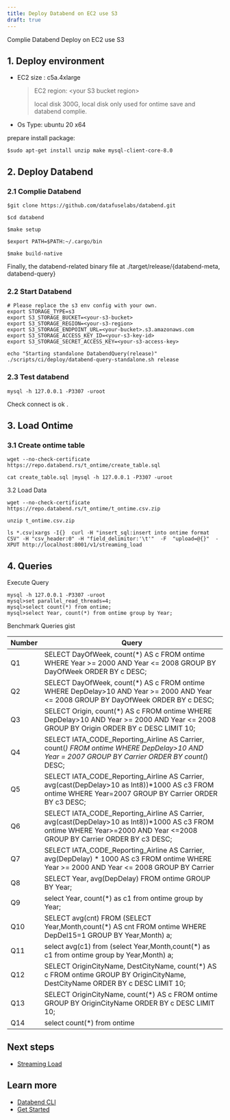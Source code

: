 ```yaml
---
title: Deploy Databend on EC2 use S3
draft: true
---
```


Complie Databend Deploy on EC2 use S3

## 1. Deploy environment
- EC2 size : c5a.4xlarge
  >EC2 region: <your S3 bucket region\> 
  >
  >local disk 300G, local disk only used for ontime save and databend complie. 

- Os Type: ubuntu 20 x64

prepare install package:

```shell
$sudo apt-get install unzip make mysql-client-core-8.0
```

## 2. Deploy Databend
### 2.1 Complie Databend

```shell
$git clone https://github.com/datafuselabs/databend.git

$cd databend

$make setup

$export PATH=$PATH:~/.cargo/bin

$make build-native
```

Finally, the databend-related binary file at ./target/release/{databend-meta, databend-query}

### 2.2 Start Databend

```shell
# Please replace the s3 env config with your own. 
export STORAGE_TYPE=s3
export S3_STORAGE_BUCKET=<your-s3-bucket>
export S3_STORAGE_REGION=<your-s3-region>
export S3_STORAGE_ENDPOINT_URL=<your-bucket>.s3.amazonaws.com
export S3_STORAGE_ACCESS_KEY_ID=<your-s3-key-id>
export S3_STORAGE_SECRET_ACCESS_KEY=<your-s3-access-key>

echo "Starting standalone DatabendQuery(release)"
./scripts/ci/deploy/databend-query-standalone.sh release
```

### 2.3 Test databend

```shell
mysql -h 127.0.0.1 -P3307 -uroot
```
Check connect is ok .

## 3. Load Ontime
### 3.1 Create ontime table

```shell
wget --no-check-certificate https://repo.databend.rs/t_ontime/create_table.sql

cat create_table.sql |mysql -h 127.0.0.1 -P3307 -uroot
```

3.2 Load Data

```shell
wget --no-check-certificate https://repo.databend.rs/t_ontime/t_ontime.csv.zip

unzip t_ontime.csv.zip

ls *.csv|xargs -I{}  curl -H "insert_sql:insert into ontime format CSV" -H "csv_header:0" -H "field_delimitor:'\t'"  -F  "upload=@{}"  -XPUT http://localhost:8001/v1/streaming_load

```

## 4. Queries
Execute Query
```shell
mysql -h 127.0.0.1 -P3307 -uroot 
mysql>set parallel_read_threads=4;
mysql>select count(*) from ontime;
mysql>select Year, count(*) from ontime group by Year;
```

Benchmark Queries gist

| Number      | Query | 
| ----------- | ----------- |
| Q1   | SELECT DayOfWeek, count(*) AS c FROM ontime WHERE Year >= 2000 AND Year <= 2008 GROUP BY DayOfWeek ORDER BY c DESC;       |
| Q2   | SELECT DayOfWeek, count(*) AS c FROM ontime WHERE DepDelay>10 AND Year >= 2000 AND Year <= 2008 GROUP BY DayOfWeek ORDER BY c DESC;    |
| Q3   |SELECT Origin, count(*) AS c FROM ontime WHERE DepDelay>10 AND Year >= 2000 AND Year <= 2008 GROUP BY Origin ORDER BY c DESC LIMIT 10;   | 
| Q4   |SELECT IATA_CODE_Reporting_Airline AS Carrier, count(*) FROM ontime WHERE DepDelay>10 AND Year = 2007 GROUP BY Carrier ORDER BY count(*) DESC;      | 
| Q5   |SELECT IATA_CODE_Reporting_Airline AS Carrier, avg(cast(DepDelay>10 as Int8))*1000 AS c3 FROM ontime WHERE Year=2007 GROUP BY Carrier ORDER BY c3 DESC;| 
| Q6   |SELECT IATA_CODE_Reporting_Airline AS Carrier, avg(cast(DepDelay>10 as Int8))*1000 AS c3 FROM ontime WHERE Year>=2000 AND Year <=2008 GROUP BY Carrier ORDER BY c3 DESC;| 
| Q7   |SELECT IATA_CODE_Reporting_Airline AS Carrier, avg(DepDelay) * 1000 AS c3 FROM ontime WHERE Year >= 2000 AND Year <= 2008 GROUP BY Carrier| 
| Q8   |SELECT Year, avg(DepDelay) FROM ontime GROUP BY Year;      |
| Q9   |select Year, count(*) as c1 from ontime group by Year;      | 
| Q10  |SELECT avg(cnt) FROM (SELECT Year,Month,count(*) AS cnt FROM ontime WHERE DepDel15=1 GROUP BY Year,Month) a;      |
| Q11  |select avg(c1) from (select Year,Month,count(*) as c1 from ontime group by Year,Month) a;      |
| Q12  | SELECT OriginCityName, DestCityName, count(*) AS c FROM ontime GROUP BY OriginCityName, DestCityName ORDER BY c DESC LIMIT 10;     |
| Q13  |SELECT OriginCityName, count(*) AS c FROM ontime GROUP BY OriginCityName ORDER BY c DESC LIMIT 10;      |
| Q14  | select count(*) from ontime     |

## Next steps

- [Streaming Load](/user/data-loading/http-streaming-load)

## Learn more

- [Databend CLI](/user/cli/)
- [Get Started](/user)